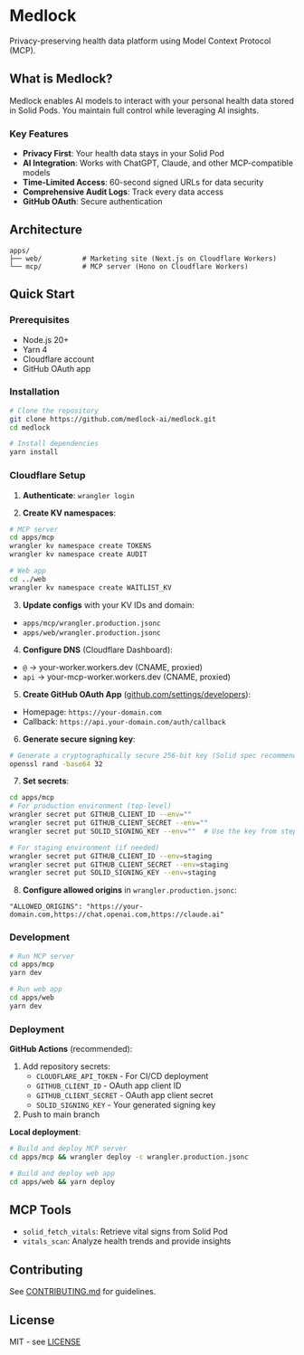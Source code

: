 # Medlock

Privacy-preserving health data platform using Model Context Protocol (MCP).

## What is Medlock?

Medlock enables AI models to interact with your personal health data stored in Solid Pods. You maintain full control while leveraging AI insights.

### Key Features

- **Privacy First**: Your health data stays in your Solid Pod
- **AI Integration**: Works with ChatGPT, Claude, and other MCP-compatible models
- **Time-Limited Access**: 60-second signed URLs for data security
- **Comprehensive Audit Logs**: Track every data access
- **GitHub OAuth**: Secure authentication

## Architecture

```
apps/
├── web/          # Marketing site (Next.js on Cloudflare Workers)
└── mcp/          # MCP server (Hono on Cloudflare Workers)
```

## Quick Start

### Prerequisites

- Node.js 20+
- Yarn 4
- Cloudflare account
- GitHub OAuth app

### Installation

```bash
# Clone the repository
git clone https://github.com/medlock-ai/medlock.git
cd medlock

# Install dependencies
yarn install
```

### Cloudflare Setup

1. **Authenticate**: `wrangler login`

2. **Create KV namespaces**:
```bash
# MCP server
cd apps/mcp
wrangler kv namespace create TOKENS
wrangler kv namespace create AUDIT

# Web app
cd ../web
wrangler kv namespace create WAITLIST_KV
```

3. **Update configs** with your KV IDs and domain:
- `apps/mcp/wrangler.production.jsonc`
- `apps/web/wrangler.production.jsonc`

4. **Configure DNS** (Cloudflare Dashboard):
- `@` → your-worker.workers.dev (CNAME, proxied)
- `api` → your-mcp-worker.workers.dev (CNAME, proxied)

5. **Create GitHub OAuth App** ([github.com/settings/developers](https://github.com/settings/developers)):
- Homepage: `https://your-domain.com`
- Callback: `https://api.your-domain.com/auth/callback`

6. **Generate secure signing key**:
```bash
# Generate a cryptographically secure 256-bit key (Solid spec recommendation)
openssl rand -base64 32
```

7. **Set secrets**:
```bash
cd apps/mcp
# For production environment (top-level)
wrangler secret put GITHUB_CLIENT_ID --env=""
wrangler secret put GITHUB_CLIENT_SECRET --env=""
wrangler secret put SOLID_SIGNING_KEY --env=""  # Use the key from step 6

# For staging environment (if needed)
wrangler secret put GITHUB_CLIENT_ID --env=staging
wrangler secret put GITHUB_CLIENT_SECRET --env=staging
wrangler secret put SOLID_SIGNING_KEY --env=staging
```

8. **Configure allowed origins** in `wrangler.production.jsonc`:
```jsonc
"ALLOWED_ORIGINS": "https://your-domain.com,https://chat.openai.com,https://claude.ai"
```

### Development

```bash
# Run MCP server
cd apps/mcp
yarn dev

# Run web app
cd apps/web
yarn dev
```

### Deployment

**GitHub Actions** (recommended):
1. Add repository secrets:
   - `CLOUDFLARE_API_TOKEN` - For CI/CD deployment
   - `GITHUB_CLIENT_ID` - OAuth app client ID
   - `GITHUB_CLIENT_SECRET` - OAuth app client secret
   - `SOLID_SIGNING_KEY` - Your generated signing key
2. Push to main branch

**Local deployment**:
```bash
# Build and deploy MCP server
cd apps/mcp && wrangler deploy -c wrangler.production.jsonc

# Build and deploy web app  
cd apps/web && yarn deploy
```

## MCP Tools

- `solid_fetch_vitals`: Retrieve vital signs from Solid Pod
- `vitals_scan`: Analyze health trends and provide insights

## Contributing

See [CONTRIBUTING.md](CONTRIBUTING.md) for guidelines.

## License

MIT - see [LICENSE](LICENSE)